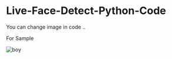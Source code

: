 # Live-Face-Detect-Python-Code 

You can change image in code ..

For Sample



![boy](https://user-images.githubusercontent.com/122623467/212350668-f6bf4a4f-a13f-4b02-8b27-455ddffcdf5f.jpg)
